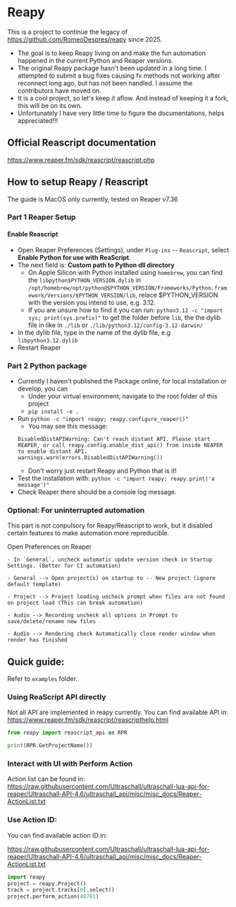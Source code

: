 # Reapy

This is a project to continue the legacy of https://github.com/RomeoDespres/reapy since 2025. 

- The goal is to keep Reapy living on and make the fun automation happened in the current Python and Reaper versions.
- The original Reapy package hasn't been updated in a long time. 
I attempted to submit a bug fixes causing fx methods not working after reconnect long ago, but has not been handled. I assume the contributors have moved on.
- It is a cool project, so let's keep it aflow. And instead of keeping it a fork, this will be on its own.
- Unfortunately I have very little time to figure the documentations, helps appreciated!!!

## Official Reascript documentation

https://www.reaper.fm/sdk/reascript/reascript.php

## How to setup Reapy / Reascript

The guide is MacOS only currently, tested on Reaper v7.36

### Part 1 Reaper Setup

#### Enable Reascript

- Open Reaper Preferences (Settings), under `Plug-ins` -- `Reascript`, select **Enable Python for use with ReaScript**. 
- The next field is: **Custom path to Python dll directory**
    - On Apple Silicon with Python installed using `homebrew`, you can find the `libpython$PYTHON_VERSION.dylib` in `/opt/homebrew/opt/python@$PYTHON_VERSION/Frameworks/Python.framework/Versions/$PYTHON_VERSION/lib`, relace $PYTHON_VERSION with the version you intend to use, e.g. 3.12.
    - If you are unsure how to find it you can run: `python3.12 -c "import sys; print(sys.prefix)"` to get the folder before `lib`, the the dylib file in like in `./lib` or `./lib/python3.12/config-3.12-darwin/`
- In the dylib file, type in the name of the dylib file, e.g `libpython3.12.dylib`
- Restart Reaper

### Part 2 Python package

- Currently I haven't published the Package online, for local installation or develop, you can
    - Under your virtual environment, navigate to the root folder of this project
    - `pip install -e .`
- Run `python -c "import reapy; reapy.configure_reaper()"`
    - You may see this message:
    ```
    DisabledDistAPIWarning: Can't reach distant API. Please start REAPER, or call reapy.config.enable_dist_api() from inside REAPER to enable distant API.
  warnings.warn(errors.DisabledDistAPIWarning())
    ```
    - Don't worry just restart Reapy and Python that is it!
- Test the installation with: `python -c "import reapy; reapy.print('a message')"`
- Check Reaper there should be a console log message.

### Optional: For uninterrupted automation

This part is not conpulsory for Reapy/Reascript to work, but it disabled certain features to make automation more repreducible. 

Open Preferences on Reaper

    - In `General`, uncheck automatic update version check in Startup Settings. (Better for CI automation)

    - General --> Open project(s) on startup to -- New project (ignore default template)

    - Project --> Project loading uncheck prompt when files are not found on project load (This can break automation)

    - Audio --> Recording uncheck all options in Prompt to save/delete/rename new files

    - Audio --> Rendering check Automatically close render window when render has finished

## Quick guide:

Refer to `examples` folder.

### Using ReaScript API directly

Not all API are implemented in reapy currently. You can find available API in:
https://www.reaper.fm/sdk/reascript/reascripthelp.html

```python
from reapy import reascript_api as RPR

print(RPR.GetProjectName())
```

### Interact with UI with Perform Action

Action list can be found in: https://raw.githubusercontent.com/Ultraschall/ultraschall-lua-api-for-reaper/Ultraschall-API-4.6/ultraschall_api/misc/misc_docs/Reaper-ActionList.txt



### Use Action ID:

You can find available action ID in:

https://raw.githubusercontent.com/Ultraschall/ultraschall-lua-api-for-reaper/Ultraschall-API-4.6/ultraschall_api/misc/misc_docs/Reaper-ActionList.txt

```python
import reapy
project = reapy.Project()
track = project.tracks[0].select()
project.perform_action(40701)
```